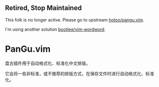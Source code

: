 ## Retired, Stop Maintained

This folk is no longer active. Please go to upstream [hotoo/pangu.vim][upstream].

I'm using another solution [bootleq/vim-wordword][].


# PanGu.vim

盘古插件用于自动格式化、标准化中文排版。

它会将一些非标准，或不推荐的排版方式，在保存文件时进行自动格式化、标准化。


[upstream]: https://github.com/hotoo/pangu.vim
[bootleq/vim-wordword]: https://github.com/bootleq/vim-wordword
